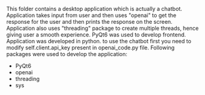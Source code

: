 This folder contains a desktop application which is actually a chatbot. Application takes input from user and then uses "openai" to get the response for the user and then prints the response on the screen. Application also uses "threading" package to create multiple threads, hence giving user a smooth experience. PyQt6 was used to develop frontend. Application was developed in python. to use the chatbot first you need to modify
self.client.api_key present in openai_code.py file.
Following packages were used to develop the application:

* PyQt6
* openai
* threading
* sys
